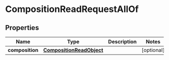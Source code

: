 

# CompositionReadRequestAllOf

## Properties

Name | Type | Description | Notes
------------ | ------------- | ------------- | -------------
**composition** | [**CompositionReadObject**](CompositionReadObject.md) |  |  [optional]



